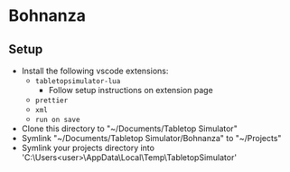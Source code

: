 # Bohnanza

## Setup

- Install the following vscode extensions:
  - `tabletopsimulator-lua`
    - Follow setup instructions on extension page
  - `prettier`
  - `xml`
  - `run on save`
- Clone this directory to "~/Documents/Tabletop Simulator"
- Symlink "~/Documents/Tabletop Simulator/Bohnanza" to "~/Projects"
- Symlink your projects directory into 'C:\Users\<user>\AppData\Local\Temp\TabletopSimulator'
